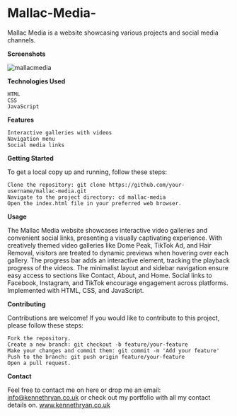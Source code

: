 # Mallac-Media-
Mallac Media is a website showcasing various projects and social media channels.

**Screenshots**

![mallacmedia](https://github.com/rk95x/Mallac-Media/assets/124801781/7b5b6b7d-6262-4b01-b1b1-a29332406604)



**Technologies Used**

    HTML
    CSS
    JavaScript

**Features**

    Interactive galleries with videos
    Navigation menu
    Social media links

**Getting Started**

To get a local copy up and running, follow these steps:

    Clone the repository: git clone https://github.com/your-username/mallac-media.git
    Navigate to the project directory: cd mallac-media
    Open the index.html file in your preferred web browser.

**Usage**

The Mallac Media website showcases interactive video galleries and convenient social links, presenting a visually captivating experience. With creatively themed video galleries like Dome Peak, TikTok Ad, and Hair Removal, visitors are treated to dynamic previews when hovering over each gallery. The progress bar adds an interactive element, tracking the playback progress of the videos. The minimalist layout and sidebar navigation ensure easy access to sections like Contact, About, and Home. Social links to Facebook, Instagram, and TikTok encourage engagement across platforms. Implemented with HTML, CSS, and JavaScript.

**Contributing**

Contributions are welcome! If you would like to contribute to this project, please follow these steps:

    Fork the repository.
    Create a new branch: git checkout -b feature/your-feature
    Make your changes and commit them: git commit -m 'Add your feature'
    Push to the branch: git push origin feature/your-feature
    Open a pull request.


**Contact**

Feel free to contact me on here or drop me an email: info@kennethryan.co.uk 
or check out my portfolio with all my contact details on. www.kennethryan.co.uk
